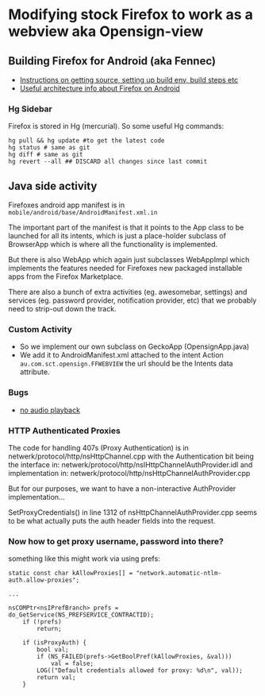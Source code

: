 # Modifying stock Firefox to work as a webview aka Opensign-view

## Building Firefox for Android (aka Fennec)

* [Instructions on getting source, setting up build env, build steps etc](https://wiki.mozilla.org/Mobile/Fennec/Android)
* [Useful architecture info about Firefox on Android](https://wiki.mozilla.org/Fennec/NativeUI)

### Hg Sidebar

Firefox is stored in Hg (mercurial). So some useful Hg commands:
``` 
hg pull && hg update #to get the latest code
hg status # same as git
hg diff # same as git 
hg revert --all ## DISCARD all changes since last commit
```

## Java side activity

Firefoxes android app manifest is in ```mobile/android/base/AndroidManifest.xml.in```

The important part of the manifest is that it points to the App class to be launched for all its intents, which is just a place-holder subclass of BrowserApp which is where all the functionality is implemented. 

But there is also WebApp which again just subclasses WebAppImpl which implements the features needed for Firefoxes new packaged installable apps from the Firefox Marketplace.

There are also a bunch of extra activities (eg. awesomebar, settings) and services (eg. password provider, notification provider, etc) that we probably need to strip-out down the track.

### Custom Activity

* So we implement our own subclass on GeckoApp (OpensignApp.java)
* We add it to AndroidManifest.xml attached to the intent Action ```au.com.sct.opensign.FFWEBVIEW``` the url should be the Intents data attribute.

### Bugs

* [no audio playback](https://bugzilla.mozilla.org/show_bug.cgi?id=879651)

### HTTP Authenticated Proxies

The code for handling 407s (Proxy Authentication) is in netwerk/protocol/http/nsHttpChannel.cpp with the Authentication bit being the interface in: netwerk/protocol/http/nsIHttpChannelAuthProvider.idl and implementation in: netwerk/protocol/http/nsHttpChannelAuthProvider.cpp

But for our purposes, we want to have a non-interactive AuthProvider implementation...

SetProxyCredentials() in line 1312 of nsHttpChannelAuthProvider.cpp seems to be what actually puts the auth header fields into the request.

### Now how to get proxy username, password into there?

something like this might work via using prefs:
```
static const char kAllowProxies[] = "network.automatic-ntlm-auth.allow-proxies";

...

nsCOMPtr<nsIPrefBranch> prefs = do_GetService(NS_PREFSERVICE_CONTRACTID);
    if (!prefs)
        return;

    if (isProxyAuth) {
        bool val;
        if (NS_FAILED(prefs->GetBoolPref(kAllowProxies, &val)))
            val = false;
        LOG(("Default credentials allowed for proxy: %d\n", val));
        return val;
    }
```
